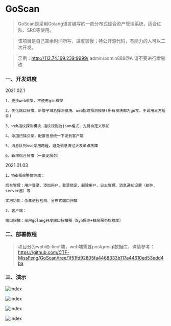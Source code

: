 # GoScan
> GoScan是采用Golang语言编写的一款分布式综合资产管理系统，适合红队、SRC等使用。

> 该项目是自己空余时间所写，进度较慢；特公开源代码，有能力的人可以二次开发。

> 示例：http://112.74.169.239:9999/  admin/admin888@A  请不要进行增删改

### 一、开发进度

2021.02.1

```
1、更换web框架，不使用gin框架

2、优化端口扫描、新增子域名探测模块、web指纹探测模块(所有模块都为go写，不调用三方组件)

3、web指纹探测模块 指纹规则为json格式，支持自定义添加

4、添加扫描引擎，配置信息统一下发到客户端

5、消息队列nsq采用两组，避免消息流过大及单点故障

6、新增综合扫描（一条龙服务）
```

2021.01.03

```
1、Web框架整体完成：

后台管理：用户登录、添加用户、登录锁定、删除用户、日志管理、消息通知设置（邮件、server酱）等

实用功能：杀毒进程检测、分布式端口扫描

2、客户端：

端口扫描：采用golang开发端口扫描器（Syn探测+精简服务指纹库）
```

### 二、部署教程
> 项目分为web和client端，web端需要postgresql数据库，详情参考：https://github.com/CTF-MissFeng/GoScan/tree/1f51fd92805fa4468333b117a44610ed53edd4ba


### 三、演示

![index](https://github.com/CTF-MissFeng/GoScan/blob/main/doc/1.png)

![index](https://github.com/CTF-MissFeng/GoScan/blob/main/doc/2.png)

![index](https://github.com/CTF-MissFeng/GoScan/blob/main/doc/3.png)

![index](https://github.com/CTF-MissFeng/GoScan/blob/main/doc/4.png)
